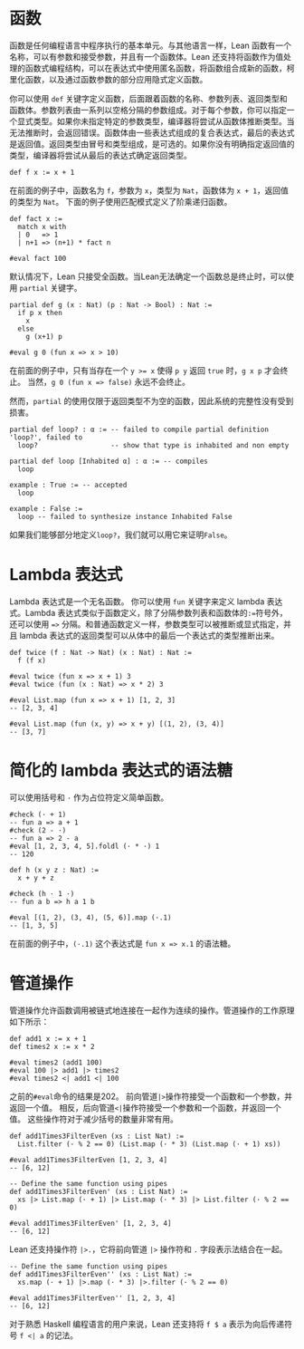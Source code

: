 # 函数

函数是任何编程语言中程序执行的基本单元。与其他语言一样，Lean 函数有一个名称，可以有参数和接受参数，并且有一个函数体。Lean 还支持将函数作为值处理的函数式编程结构，可以在表达式中使用匿名函数，将函数组合成新的函数，柯里化函数，以及通过函数参数的部分应用隐式定义函数。

你可以使用 `def` 关键字定义函数，后面跟着函数的名称、参数列表、返回类型和函数体。参数列表由一系列以空格分隔的参数组成。对于每个参数，你可以指定一个显式类型。如果你未指定特定的参数类型，编译器将尝试从函数体推断类型。当无法推断时，会返回错误。函数体由一些表达式组成的复合表达式，最后的表达式是返回值。返回类型由冒号和类型组成，是可选的。如果你没有明确指定返回值的类型，编译器将尝试从最后的表达式确定返回类型。

```lean
def f x := x + 1
```

在前面的例子中，函数名为 `f`，参数为 `x`，类型为 `Nat`，函数体为 `x + 1`，返回值的类型为 `Nat`。
下面的例子使用匹配模式定义了阶乘递归函数。

```lean
def fact x :=
  match x with
  | 0   => 1
  | n+1 => (n+1) * fact n

#eval fact 100
```

默认情况下，Lean 只接受全函数。当Lean无法确定一个函数总是终止时，可以使用 `partial` 关键字。

```lean
partial def g (x : Nat) (p : Nat -> Bool) : Nat :=
  if p x then
    x
  else
    g (x+1) p

#eval g 0 (fun x => x > 10)
```

在前面的例子中，只有当存在一个 `y >= x` 使得 `p y` 返回 `true` 时，`g x p` 才会终止。
当然，`g 0 (fun x => false)` 永远不会终止。

然而，`partial` 的使用仅限于返回类型不为空的函数，因此系统的完整性没有受到损害。

```lean,ignore
partial def loop? : α := -- failed to compile partial definition 'loop?', failed to
  loop?                  -- show that type is inhabited and non empty

partial def loop [Inhabited α] : α := -- compiles
  loop

example : True := -- accepted
  loop

example : False :=
  loop -- failed to synthesize instance Inhabited False
```

如果我们能够部分地定义`loop?`，我们就可以用它来证明`False`。

# Lambda 表达式

Lambda 表达式是一个无名函数。
你可以使用 `fun` 关键字来定义 lambda 表达式。Lambda 表达式类似于函数定义，除了分隔参数列表和函数体的`:=`符号外，
还可以使用 `=>` 分隔。和普通函数定义一样，参数类型可以被推断或显式指定，并且 lambda 表达式的返回类型可以从体中的最后一个表达式的类型推断出来。

```lean
def twice (f : Nat -> Nat) (x : Nat) : Nat :=
  f (f x)

#eval twice (fun x => x + 1) 3
#eval twice (fun (x : Nat) => x * 2) 3

#eval List.map (fun x => x + 1) [1, 2, 3]
-- [2, 3, 4]

#eval List.map (fun (x, y) => x + y) [(1, 2), (3, 4)]
-- [3, 7]
```

# 简化的 lambda 表达式的语法糖

可以使用括号和 `·` 作为占位符定义简单函数。

```lean
#check (· + 1)
-- fun a => a + 1
#check (2 - ·)
-- fun a => 2 - a
#eval [1, 2, 3, 4, 5].foldl (· * ·) 1
-- 120

def h (x y z : Nat) :=
  x + y + z

#check (h · 1 ·)
-- fun a b => h a 1 b

#eval [(1, 2), (3, 4), (5, 6)].map (·.1)
-- [1, 3, 5]
```

在前面的例子中，`(·.1)` 这个表达式是 `fun x => x.1` 的语法糖。

# 管道操作

管道操作允许函数调用被链式地连接在一起作为连续的操作。管道操作的工作原理如下所示：

```lean
def add1 x := x + 1
def times2 x := x * 2

#eval times2 (add1 100)
#eval 100 |> add1 |> times2
#eval times2 <| add1 <| 100
```

之前的`#eval`命令的结果是202。
前向管道`|>`操作符接受一个函数和一个参数，并返回一个值。
相反，后向管道`<|`操作符接受一个参数和一个函数，并返回一个值。
这些操作符对于减少括号的数量非常有用。

```lean
def add1Times3FilterEven (xs : List Nat) :=
  List.filter (· % 2 == 0) (List.map (· * 3) (List.map (· + 1) xs))

#eval add1Times3FilterEven [1, 2, 3, 4]
-- [6, 12]

-- Define the same function using pipes
def add1Times3FilterEven' (xs : List Nat) :=
  xs |> List.map (· + 1) |> List.map (· * 3) |> List.filter (· % 2 == 0)

#eval add1Times3FilterEven' [1, 2, 3, 4]
-- [6, 12]
```

Lean 还支持操作符 `|>.`，它将前向管道 `|>` 操作符和 `.` 字段表示法结合在一起。

```lean
-- Define the same function using pipes
def add1Times3FilterEven'' (xs : List Nat) :=
  xs.map (· + 1) |>.map (· * 3) |>.filter (· % 2 == 0)

#eval add1Times3FilterEven'' [1, 2, 3, 4]
-- [6, 12]
```

对于熟悉 Haskell 编程语言的用户来说，Lean 还支持将 `f $ a` 表示为向后传递符号 `f <| a` 的记法。